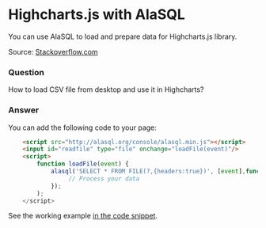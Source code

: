 # Highcharts.js with AlaSQL

You can use AlaSQL to load and prepare data for Highcharts.js library.

Source: [Stackoverflow.com](http://stackoverflow.com/questions/27978027/preprocess-highchart-data-using-csv-file/27980656#27980656)

### Question

How to load CSV file from desktop and use it in Highcharts?

### Answer

You can add the following code to your page:
```html
    <script src="http://alasql.org/console/alasql.min.js"></script> 
    <input id="readfile" type="file" onchange="loadFile(event)"/>
    <script>
        function loadFile(event) {
            alasql('SELECT * FROM FILE(?,{headers:true})', [event],function(data){
                 // Process your data
            });
        );
    </script>
```

See the working example [in the code snippet](http://stackoverflow.com/a/27980656/3320509).
